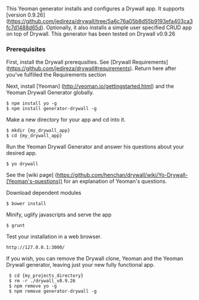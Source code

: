 This Yeoman generator installs and configures a Drywall app. It supports [version 0.9.26] (https://github.com/jedireza/drywall/tree/5a6c76a05b8d55b9193efa403ca3fc7d1488d65d). Optionally, it also installs a simple user specified CRUD app on top of Drywall.
This generator has been tested on Drywall v0.9.26 

### Prerequisites
First, install the Drywall prerequsities. See [Drywall Requirements] (https://github.com/jedireza/drywall#requirements). Return here after you've fulfilled the Requirements section

Next, install [Yeoman] (http://yeoman.io/gettingstarted.html) and the Yeoman Drywall Generator globally.

    $ npm install yo -g 
    $ npm install generator-drywall -g 

Make a new directory for your app and cd into it.

    $ mkdir {my_drywall_app} 
    $ cd {my_drywall_app} 
Run the Yeoman Drywall Generator and answer his questions about your desired app. 

    $ yo drywall

See the [wiki page] (https://github.com/henchan/drywall/wiki/Yo-Drywall-(Yeoman's-questions)) for an explanation of Yeoman's questions.

Download dependent modules

    $ bower install

Minify, uglify javascripts and serve the app

    $ grunt
   
Test your installation in a web browser.

    http://127.0.0.1:3000/
    
If you wish, you can remove the Drywall clone, Yeoman and the Yeoman Drywall generator, leaving just your new fully functional app.

     $ cd {my_projects_directory}
     $ rm -r ./drywall_v0.9.26
     $ npm remove yo -g 
     $ npm remove generator-drywall -g 
